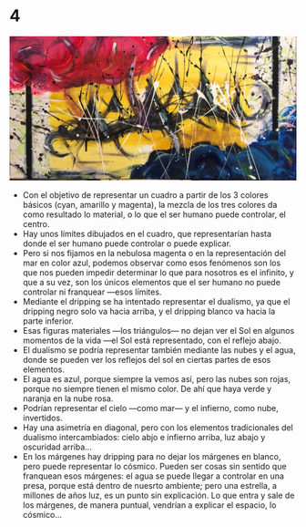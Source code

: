 # 4

![](./img/04/Dualismo.jpg)

- Con el objetivo de representar un cuadro a partir de los 3 colores básicos (cyan, amarillo y magenta), la mezcla de los tres colores da como resultado lo material, o lo que el ser humano puede controlar, el centro.
- Hay unos límites dibujados en el cuadro, que representarían hasta donde el ser humano puede controlar o puede explicar.
- Pero si nos fijamos en la nebulosa magenta o en la representación del mar en color azul, podemos observar como esos fenómenos son los que nos pueden impedir determinar lo que para nosotros es el infinito, y que a su vez, son los únicos elementos que el ser humano no puede controlar ni franquear —esos límites.
- Mediante el dripping se ha intentado representar el dualismo, ya que el dripping negro solo va hacia arriba, y el dripping blanco va hacia la parte inferior.
- Esas figuras materiales —los triángulos— no dejan ver el Sol en algunos momentos de la vida —el Sol está representado, con el reflejo abajo.
- El dualismo se podría representar también mediante las nubes y el agua, donde se pueden ver los reflejos del sol en ciertas partes de esos elementos.
- El agua es azul, porque siempre la vemos así, pero las nubes son rojas, porque no siempre tienen el mismo color. De ahí que haya verde y naranja en la nube rosa.
- Podrían representar el cielo —como mar— y el infierno, como nube, invertidos.
- Hay una asimetría en diagonal, pero con los elementos tradicionales del dualismo intercambiados: cielo abjo e infierno arriba, luz abajo y oscuridad arriba...
- En los márgenes hay dripping para no dejar los márgenes en blanco, pero puede representar lo cósmico. Pueden ser cosas sin sentido que franquean esos márgenes: el agua se puede llegar a controlar en una presa, porque está dentro de nuesrto ambiente; pero una estrella, a millones de años luz, es un punto sin explicación. Lo que entra y sale de los márgenes, de manera puntual, vendrían a explicar el espacio, lo cósmico...
